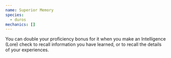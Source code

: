 ```yaml
---
name: Superior Memory
species:
  - duros
mechanics: []
---
```

You can double your proficiency bonus for it when you make an Intelligence (Lore) check to recall information you have learned, or to recall the details of your experiences.
